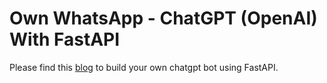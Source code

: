 # Own WhatsApp - ChatGPT (OpenAI) With FastAPI

Please find this [blog](https://blog.gands.tech/blog/whatsapp-chatgpt-bot-fastapi) to build your own chatgpt bot using FastAPI.